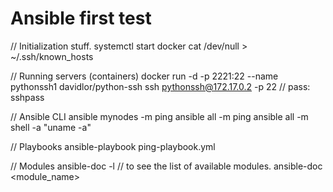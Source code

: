 # Ansible first test

// Initialization stuff.
systemctl start docker
cat /dev/null > ~/.ssh/known_hosts

// Running servers (containers)
docker run -d -p 2221:22 --name pythonssh1 davidlor/python-ssh
    ssh pythonssh@172.17.0.2 -p 22 // pass: sshpass

// Ansible CLI
ansible mynodes -m ping
ansible all -m ping
ansible all -m shell -a "uname -a"

// Playbooks
ansible-playbook ping-playbook.yml

// Modules
ansible-doc -l // to see the list of available modules.
ansible-doc <module_name>
